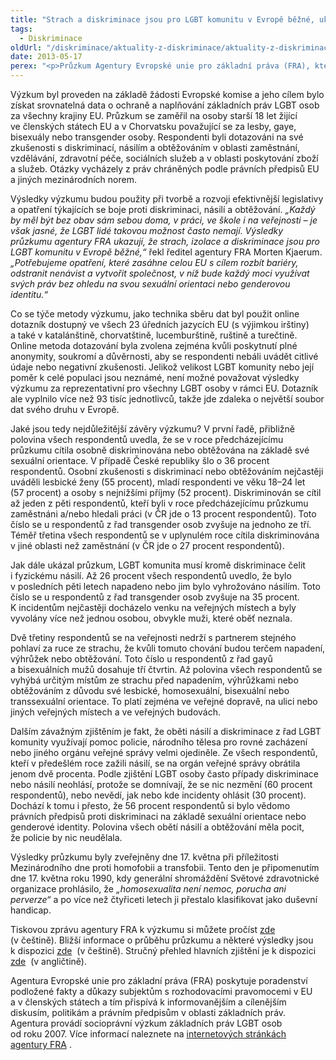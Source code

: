 ```yaml
---
title: "Strach a diskriminace jsou pro LGBT komunitu v Evropě běžné, ukazuje výzkum FRA"
tags:
  - Diskriminace
oldUrl: "/diskriminace/aktuality-z-diskriminace/aktuality-z-diskriminace-2013/strach-a-diskriminace-jsou-pro-lgbt-komunitu-v-evrope-bezne-ukazuje-vyzkum-fra/"
date: 2013-05-17
perex: "<p>Průzkum Agentury Evropské unie pro základní práva (FRA), kterého se zúčastnilo více než 93 tisíc LGBT osob ze států Evropské unie a z Chorvatska, poukazuje na rozsáhlou diskriminaci a netoleranci vůči LGBT komunitě. Jak uvádí agentura FRA, řada lesbicky, homosexuálně, bisexuálně a transsexuálně orientovaných lidí nemůže být v každodenním životě sama sebou, žije v izolaci a strachu, skrývá svou identitu a čelí diskriminaci a násilí. Výsledky výzkumu byly představeny u příležitosti Mezinárodního dne proti homofobii a transfobii (17. května).</p>"
---
```


<!-- imported from the old website -->

<p class="align-blok">Výzkum byl proveden na základě žádosti Evropské komise a jeho cílem bylo získat srovnatelná data o ochraně a naplňování základních práv LGBT osob za všechny krajiny EU. Průzkum se zaměřil na osoby starší 18 let žijící ve členských státech EU a v Chorvatsku považující se za lesby, gaye, bisexuály nebo transgender osoby. Respondenti byli dotazováni na své zkušenosti s diskriminací, násilím a obtěžováním v oblasti zaměstnání, vzdělávání, zdravotní péče, sociálních služeb a v oblasti poskytování zboží a služeb. Otázky vycházely z práv chráněných podle právních předpisů EU a jiných mezinárodních norem. </p><p class="align-blok">Výsledky výzkumu budou použity při tvorbě a rozvoji efektivnější legislativy a opatření týkajících se boje proti diskriminaci, násilí a obtěžování. <em>„Každý by měl být bez obav sám sebou doma, v práci, ve škole i na veřejnosti – je však jasné, že LGBT lidé takovou možnost často nemají. Výsledky průzkumu agentury FRA ukazují, že strach, izolace a diskriminace jsou pro LGBT komunitu v Evropě běžné,“</em> řekl ředitel agentury FRA Morten Kjaerum.<em> „Potřebujeme opatření, které zasáhne celou EU s cílem rozbít bariéry, odstranit nenávist a vytvořit společnost, v níž bude každý moci využívat svých práv bez ohledu na svou sexuální orientaci nebo genderovou identitu.“</em> </p><p class="align-blok">Co se týče metody výzkumu, jako technika sběru dat byl použit online dotazník dostupný ve všech 23 úředních jazycích EU (s výjimkou irštiny) a také v katalánštině, chorvatštině, lucemburštině, ruštině a turečtině. Online metoda dotazování byla zvolena zejména kvůli poskytnutí plné anonymity, soukromí a důvěrnosti, aby se respondenti nebáli uvádět citlivé údaje nebo negativní zkušenosti. Jelikož velikost LGBT komunity nebo její poměr k celé populaci jsou neznámé, není možné považovat výsledky výzkumu za reprezentativní pro všechny LGBT osoby v rámci EU. Dotazník ale vyplnilo více než 93 tisíc jednotlivců, takže jde zdaleka o největší soubor dat svého druhu v Evropě. </p><p class="align-blok">Jaké jsou tedy nejdůležitější závěry výzkumu? V první řadě, přibližně polovina všech respondentů uvedla, že se v roce předcházejícímu průzkumu cítila osobně diskriminována nebo obtěžována na základě své sexuální orientace. V případě České republiky šlo o 36 procent respondentů. Osobní zkušenosti s diskriminací nebo obtěžováním nejčastěji uváděli lesbické ženy (55 procent), mladí respondenti ve věku 18–24 let (57 procent) a osoby s nejnižšími příjmy (52 procent). Diskriminován se cítil až jeden z pěti respondentů, kteří byli v roce předcházejícímu průzkumu zaměstnáni a/nebo hledali práci (v ČR jde o 13 procent respondentů). Toto číslo se u respondentů z řad transgender osob zvyšuje na jednoho ze tří. Téměř třetina všech respondentů se v uplynulém roce cítila diskriminována v jiné oblasti než zaměstnání (v ČR jde o 27 procent respondentů). </p><p class="align-blok">Jak dále ukázal průzkum, LGBT komunita musí kromě diskriminace čelit i fyzickému násilí. Až 26 procent všech respondentů uvedlo, že bylo v posledních pěti letech napadeno nebo jim bylo vyhrožováno násilím. Toto číslo se u respondentů z řad transgender osob zvyšuje na 35 procent. K incidentům nejčastěji docházelo venku na veřejných místech a byly vyvolány více než jednou osobou, obvykle muži, které oběť neznala. </p><p class="align-blok">Dvě třetiny respondentů se na veřejnosti nedrží s partnerem stejného pohlaví za ruce ze strachu, že kvůli tomuto chování budou terčem napadení, výhrůžek nebo obtěžování. Toto číslo u respondentů z řad gayů a bisexuálních mužů dosahuje tří čtvrtin. Až polovina všech respondentů se vyhýbá určitým místům ze strachu před napadením, výhrůžkami nebo obtěžováním z důvodu své lesbické, homosexuální, bisexuální nebo transsexuální orientace. To platí zejména ve veřejné dopravě, na ulici nebo jiných veřejných místech a ve veřejných budovách.</p><p class="align-blok">Dalším závažným zjištěním je fakt, že oběti násilí a diskriminace z řad LGBT komunity využívají pomoc policie, národního tělesa pro rovné zacházení nebo jiného orgánu veřejné správy velmi ojediněle. Ze všech respondentů, kteří v předešlém roce zažili násilí, se na orgán veřejné správy obrátila jenom dvě procenta. Podle zjištění LGBT osoby často případy diskriminace nebo násilí neohlásí, protože se domnívají, že se nic nezmění (60 procent respondentů), nebo nevědí, jak nebo kde incidenty ohlásit (30 procent). Dochází k tomu i přesto, že 56 procent respondentů si bylo vědomo právních předpisů proti diskriminaci na základě sexuální orientace nebo genderové identity. Polovina všech obětí násilí a obtěžování měla pocit, že policie by nic neudělala.</p><p class="align-blok">Výsledky průzkumu byly zveřejněny dne 17. května při příležitosti Mezinárodního dne proti homofobii a transfobii. Tento den je připomenutím dne 17. května roku 1990, kdy generální shromáždění Světové zdravotnické organizace prohlásilo, že <em>„homosexualita není nemoc, porucha ani perverze“</em> a po více než čtyřiceti letech ji přestalo klasifikovat jako duševní handicap. </p><p>Tiskovou zprávu agentury FRA k výzkumu si můžete pročíst <a title="Otevření do nového okna" href="http://fra.europa.eu/sites/default/files/pr-lgbt-survey-fear-isolation-common_cs.pdf" target="_blank">zde</a>  (v češtině). Bližší informace o průběhu průzkumu a některé výsledky jsou k dispozici <a title="Otevření do nového okna" href="http://fra.europa.eu/sites/default/files/memo-fra-s-eu-lgbt-survey_cs.pdf" target="_blank">zde</a>  (v češtině). Stručný přehled hlavních zjištění je k dispozici <a title="Otevření do nového okna" href="http://fra.europa.eu/sites/default/files/eu-lgbt-survey-results-at-a-glance_en.pdf" target="_blank">zde</a>  (v angličtině).</p><p>Agentura Evropské unie pro základní práva (FRA) poskytuje poradenství podložené fakty a důkazy subjektům s rozhodovacími pravomocemi v EU a v členských státech a tím přispívá k informovanějším a cílenějším diskusím, politikám a právním předpisům v oblasti základních práv. Agentura provádí socioprávní výzkum základních práv LGBT osob od roku 2007. Více informací naleznete na <a title="Otevření do nového okna" href="http://fra.europa.eu/en" target="_blank">internetových stránkách agentury FRA</a> .</p>
